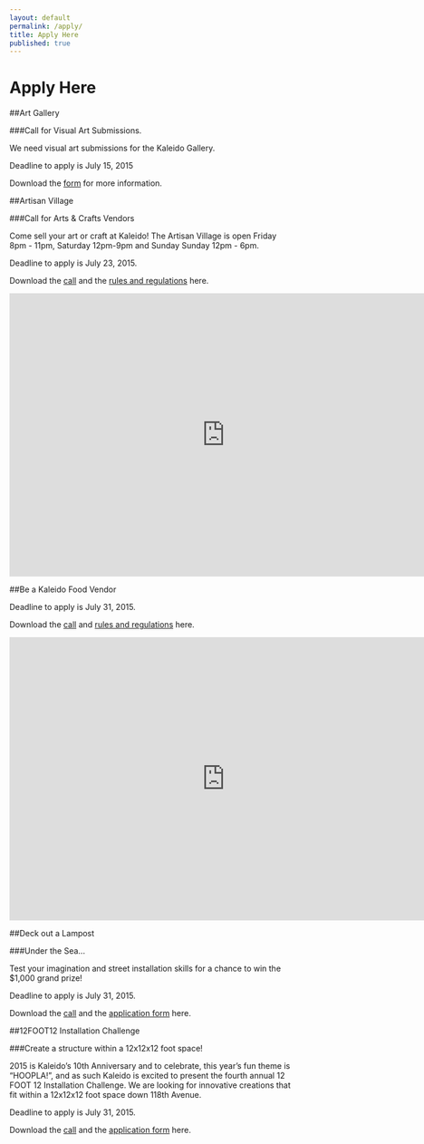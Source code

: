 ```yaml
---
layout: default
permalink: /apply/
title: Apply Here
published: true
---
```





# Apply Here

##Art Gallery

###Call for Visual Art Submissions.

We need visual art submissions for the Kaleido Gallery. 

Deadline to apply is July 15, 2015

Download the [form](https://www.dropbox.com/s/8wt4u75zv1fd2x0/2015-ArtGallery.pdf?dl=0) for more information. 

##Artisan Village
 
###Call for Arts & Crafts Vendors
 
Come sell your art or craft at Kaleido! The Artisan Village is open Friday 8pm - 11pm, Saturday 12pm-9pm and Sunday Sunday 12pm - 6pm.

Deadline to apply is July 23, 2015.

Download the [call](https://www.dropbox.com/s/gulsjj02dgtpclh/2015-ArtisanMarket.pdf?dl=0) and the [rules and regulations](https://www.dropbox.com/s/hpot8e4puxijgyj/2015-ArtisanMarket-RulesRegulations.pdf?dl=0) here.

<iframe src="https://docs.google.com/forms/d/1TYKEfo4pCtSl2WX9xs1dSWxec7Hjq9rO1iuk0ESn72s/viewform?embedded=true" width="760" height="500" frameborder="0" marginheight="0" marginwidth="0">Loading...</iframe>

##Be a Kaleido Food Vendor

Deadline to apply is July 31, 2015.

Download the [call](https://www.dropbox.com/s/7qnd6la8uza992b/2015-FoodVendor.pdf?dl=0) and [rules and regulations](https://www.dropbox.com/s/7z3n88zno6zf8da/2015-FoodVendor-Rules.pdf?dl=0) here.

<iframe src="https://docs.google.com/forms/d/1MMhMNX_5PbE65LyjEKhha2K3sLskWjBzuk8XPTh5jLA/viewform?embedded=true" width="760" height="500" frameborder="0" marginheight="0" marginwidth="0">Loading...</iframe>

##Deck out a Lampost
 
###Under the Sea...
 
Test your imagination and street installation skills for a chance to win the $1,000 grand prize!

Deadline to apply is July 31, 2015.

Download the [call](https://www.dropbox.com/s/wb8g49jgfnjzm0n/2015-Lamppost-Call.pdf?dl=0) and the [application form](https://www.dropbox.com/s/tolxfz9ci5l62f2/2015-Lampost-Application.pdf?dl=0) here. 

##12FOOT12 Installation Challenge
 
###Create a structure within a 12x12x12 foot space!
 
2015 is Kaleido’s 10th Anniversary and to celebrate, this year’s fun theme is “HOOPLA!”, and as such Kaleido is excited to present the fourth annual 12 FOOT 12 Installation Challenge. We are looking for innovative creations that fit within a 12x12x12 foot space down 118th Avenue.

Deadline to apply is July 31, 2015.

Download the [call](https://www.dropbox.com/s/kidiu6vhdy4igdf/2015-12Foot12-Call.pdf?dl=0) and the [application form](https://www.dropbox.com/s/tbaxqvjnkslscmb/2015-12Foot12-Application.pdf?dl=0) here.
